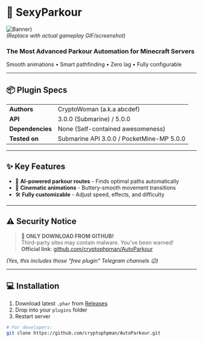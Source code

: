 # 🚀 SexyParkour

![Banner]([https://image.winudf.com/v2/image/Y29tLmJhbmR1bGFuZGV2Lm1vcmVsZXZlbHNvZnBhcmtvdXJfc2NyZWVuXzBfMTUwMjkwODQwMl8wNzI/screen-0.jpg?fakeurl=1&type=.jpg]))  
*(Replace with actual gameplay GIF/screenshot)*  

### The Most Advanced Parkour Automation for Minecraft Servers  
Smooth animations • Smart pathfinding • Zero lag • Fully configurable  

---

## 📦 Plugin Specs  
|                  |                                   |
|------------------|-----------------------------------|
| **Authors**      | CryptoWoman (a.k.a abcdef)       |
| **API**          | 3.0.0 (Submarine) / 5.0.0        |
| **Dependencies** | None (Self-contained awesomeness) |
| **Tested on**    | Submarine API 3.0.0 / PocketMine-MP 5.0.0         |

---

## ✨ Key Features  
- 🔮 **AI-powered parkour routes** - Finds optimal paths automatically  
- 💫 **Cinematic animations** - Buttery-smooth movement transitions  
- 🛠️ **Fully customizable** - Adjust speed, effects, and difficulty  

---

## ⚠️ Security Notice  
> **🔴 ONLY DOWNLOAD FROM GITHUB!**  
> Third-party sites may contain malware. You've been warned!  
> **Official link**: [github.com/cryptophpman/AutoParkour](https://github.com/cryptophpman/AutoParkour)  

*(Yes, this includes those "free plugin" Telegram channels 😉)*  

---

## 💻 Installation  
1. Download latest `.phar` from [Releases](https://github.com/cryptophpman/AutoParkour/releases)
2. Drop into your `plugins` folder
3. Restart server

```bash
# For developers:
git clone https://github.com/cryptophpman/AutoParkour.git
